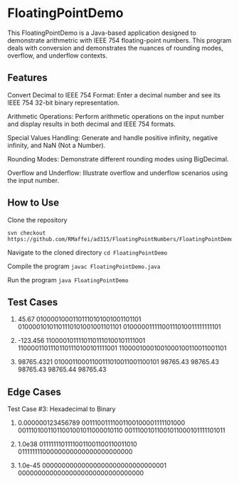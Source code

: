 # FloatingPointDemo #

This FloatingPointDemo is a Java-based application designed to demonstrate arithmetric with IEEE 754 floating-point numbers. This program deals with conversion and demonstrates the nuances of rounding modes, overflow, and underflow contexts. 

## Features ##

Convert Decimal to IEEE 754 Format: Enter a decimal number and see its IEEE 754 32-bit binary representation.

Arithmetic Operations: Perform arithmetic operations on the input number and display results in both decimal and IEEE 754 formats.

Special Values Handling: Generate and handle positive infinity, negative infinity, and NaN (Not a Number).

Rounding Modes: Demonstrate different rounding modes using BigDecimal.

Overflow and Underflow: Illustrate overflow and underflow scenarios using the input number.

## How to Use ##

Clone the repository
```
svn checkout https://github.com/RMaffei/ad315/FloatingPointNumbers/FloatingPointDemo.git.
```
Navigate to the cloned directory
	```
	cd FloatingPointDemo
	```

Compile the program
	```
	javac FloatingPointDemo.java
	```

Run the program
	```
	java FloatingPointDemo
	```

## Test Cases ##
1. 45.67 
01000010001101110101001001101101
01000010101101110101001001101101
01000001111100111010011111111101

2. -123.456
11000010111101101110100101111001
11000011011101101110100101111001
11000010001001000100110011001101

3. 98765.4321
01000110001100111010011001100101
98765.43
98765.43
98765.43
98765.44
98765.43

## Edge Cases ##
Test Case #3: Hexadecimal to Binary
1. 0.000000123456789
00111001111001100100001111101000
00111010011011001001011000010110
00111001011001011000101111101011

2. 1.0e38
01111111011110011001100110011010
01111111100000000000000000000000

3. 1.0e-45
00000000000000000000000000000001
00000000000000000000000000000000

